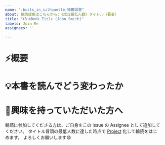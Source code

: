 ```yaml
---
name: ":busts_in_silhouette:推薦図書"
about: 輪読提案はこちらから:《成立最低人数》タイトル（著者）
title: "《3~》Book Title (John Smith)"
labels: Join Me
assignees: ''

---
```


# :zap:概要


# :bulb:本書を読んでどう変わったか


<!-- Issue 作成者の方へ: -->
<!-- 以下はこのままでも構いません -->
<!-- ご自身を Assign するのを忘れないでね -->

# :mega:興味を持っていただいた方へ

輪読に参加してくださる方は、ご自身をこの Issue の Assignee として追加してください。
タイトル冒頭の最低人数に達した時点で [Project](https://github.com/fra-dev-ops-bu/bookshelf/projects) 化して輪読をはじめます。
よろしくお願いします:smile:
